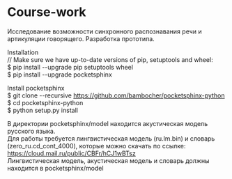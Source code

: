 # Course-work
Исследование возможности синхронного распознавания речи и артикуляции говорящего. Разработка прототипа.

Installation  
// Make sure we have up-to-date versions of pip, setuptools and wheel:  
$ pip install --upgrade pip setuptools wheel  
$ pip install --upgrade pocketsphinx  

Install pocketsphinx  
$ git clone --recursive https://github.com/bambocher/pocketsphinx-python  
$ cd pocketsphinx-python  
$ python setup.py install

В директории pocketsphinx/model находится акустическая модель русского языка.  
Для работы требуется лингвистическая модель (ru.lm.bin) и словарь (zero_ru.cd_cont_4000), которые можно скачать по ссылке:  
https://cloud.mail.ru/public/CBFr/hCJ1wBTsz  
Лингвистическая модель, акустическая модель и словарь должны находится в pocketsphinx/model
